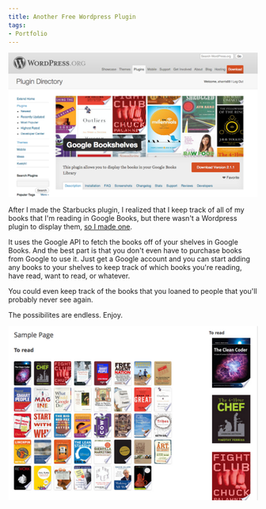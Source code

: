```yaml
---
title: Another Free Wordpress Plugin
tags:
- Portfolio
---
```


<img alt="plugin-google-bookshelves" src="./plugin-google-bookshelves.png" />

After I made the Starbucks plugin, I realized that I keep track of all of my books that I'm reading in Google Books, but there wasn't a Wordpress plugin to display them, <a href="http://wordpress.org/extend/plugins/google-bookshelves/" target="_blank">so I made one</a>.

It uses the Google API to fetch the books off of your shelves in Google Books. And the best part is that you don't even have to purchase books from Google to use it. Just get a Google account and you can start adding any books to your shelves to keep track of which books you're reading, have read, want to read, or whatever.

You could even keep track of the books that you loaned to people that you'll probably never see again.

The possibilites are endless. Enjoy.

<img alt="plugin-google-bookshelves-screenshot" src="./plugin-google-bookshelves-screenshot.png" />
